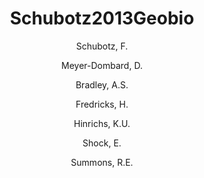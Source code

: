 ---
layout: publication
title: Schubotz2013Geobio
category: journalpub
author: 
 - Schubotz, F. 
 - Meyer-Dombard, D. 
 - Bradley, A.S. 
 - Fredricks, H. 
 - Hinrichs, K.U. 
 - Shock, E. 
 - Summons, R.E. 
pubtitle:  "Spatial and temporal variability of metabolism in Streamer Biofilm Communities in the Lower Geyser Basin, Yellowstone National Park"
journal: Geobiology 
volume: in press 
year: 2013
publink: 
---